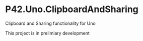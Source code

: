 # P42.Uno.ClipboardAndSharing
Clipboard and Sharing functionality for Uno

This project is in prelimiary development
